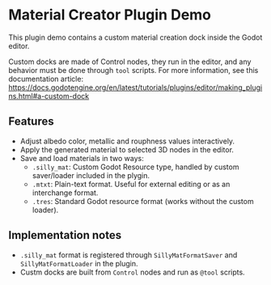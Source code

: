 # Material Creator Plugin Demo

This plugin demo contains a custom material creation dock
inside the Godot editor.

Custom docks are made of Control nodes, they run in the
editor, and any behavior must be done through `tool` scripts.
For more information, see this documentation article:
https://docs.godotengine.org/en/latest/tutorials/plugins/editor/making_plugins.html#a-custom-dock

## Features
- Adjust albedo color, metallic and rouphness values interactively.
- Apply the generated material to selected 3D nodes in the editor.
- Save and load materials in two ways:
	- `.silly_mat`: Custom Godot Resource type, handled by custom saver/loader
	included in the plygin.
	- `.mtxt`: Plain-text format. Useful for external editing or as an 
	interchange format.
	- `.tres`: Standard Godot resource format (works without the custom
	loader).

## Implementation notes
- `.silly_mat` format is registered through `SillyMatFormatSaver` and
`SillyMatFormatLoader` in the plugin.
- Custm docks are built from `Control` nodes and run as `@tool` scripts.
